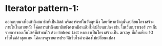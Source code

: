 # Iterator pattern-1:
ออกแบบมาเพื่อเข้าถึงสมาชิกที่เป็นลิสต์ หรืออาร์เรย์ในวัตถุหนึ่ง โดยที่หากวัตถุนั้นเปลี่ยนโครงสร้างภายในในภายหลัง โค้ดการเข้าถึงสมาชิกยังคงเหมือนเดิมไม่เปลี่ยนแปลง เช่น ในเว็บเบราเซอร์ เราเก็บรายการของเว็บไซต์ที่เข้าชมไว้ ด้วย linked List หากเราเป็นโครงสร้างเป็น array ที่เก็บเพียง 10 เว็บไซต์ล่าสุดแทน โค้ดการดูรายการประวัติเว็บไซต์จะต้องไม่เปลี่ยนแปลง
